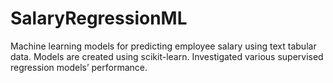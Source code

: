 # SalaryRegressionML
Machine learning models for predicting employee salary using text tabular data. Models are created using scikit-learn. Investigated various supervised regression models’ performance.
